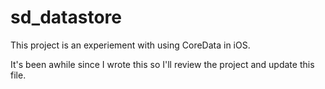 # sd_datastore

This project is an experiement with using CoreData in iOS.

It's been awhile since I wrote this so I'll review the project and update this file.
